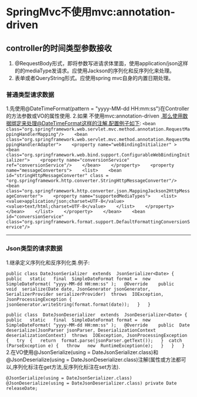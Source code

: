 # SpringMvc不使用mvc:annotation-driven
## controller的时间类型参数接收
1. @RequestBody形式，即将参数写进请求体里面，使用application/json这样的的mediaType发请求。应使用Jackson的序列化和反序列化来处理。
2. 表单或者QueryString形式。应使用spring mvc自身的内置日期处理。
### 普通类型请求数据
1.先使用@DateTimeFormat(pattern = "yyyy-MM-dd HH:mm:ss")在Controller的方法参数或VO的属性使用.
2.如果 不使用mvc:annotation-driven ,那么使用数据绑定来处理@DateTimeFormat这样的注解.配置例子如下:
	`<bean class="org.springframework.web.servlet.mvc.method.annotation.RequestMappingHandlerMapping"/>   
	<bean class="org.springframework.web.servlet.mvc.method.annotation.RequestMappingHandlerAdapter">   
    	<property name="webBindingInitializer" >   
        	<bean class="org.springframework.web.bind.support.ConfigurableWebBindingInitializer">   
        		<property name="conversionService" ref="conversionService"/>   
        	</bean>   
     	</property>   
     	<property name="messageConverters">   
        	<list>   
            	<bean id="stringHttpMessageConverter" class = "org.springframework.http.converter.StringHttpMessageConverter"/>   
             	<bean class="org.springframework.http.converter.json.MappingJackson2HttpMessageConverter">   
                	<property name="supportedMediaTypes">   
                		<list>   
                    		<value>application/json;charset=UTF-8</value>   
                        	<value>text/html;charset=UTF-8</value>   
                    	</list>   
                	</property>   
             	</bean>   
         	</list>   
     	</property>   
	</bean>   
	<bean id="conversionService" class="org.springframework.format.support.DefaultFormattingConversionService"/>`
***
### Json类型的请求数据
1.继承定义序列化和反序列化类.例子:

`public class DateJsonSerializer  extends  JsonSerializer<Date> {  
     public   static   final  SimpleDateFormat format =  new  SimpleDateFormat( "yyyy-MM-dd HH:mm:ss" );  
     @Override   
     public   void  serialize(Date date, JsonGenerator jsonGenerator, SerializerProvider serializerProvider)  throws  IOException, JsonProcessingException {  
        jsonGenerator.writeString(format.format(date));  
    }  
}`

`public class  DateJsonDeserializer  extends  JsonDeserializer<Date> {  
     public   static   final  SimpleDateFormat format =  new  SimpleDateFormat( "yyyy-MM-dd HH:mm:ss" );  
     @Override   
     public  Date deserialize(JsonParser jsonParser, DeserializationContext deserializationContext)  throws  IOException, JsonProcessingException {  
         try  {  
             return  format.parse(jsonParser.getText());  
        }  catch  (ParseException e) {  
             throw   new  RuntimeException(e);  
        }  
    }  
}`  
2.在VO使用@JsonSerialize(using = DateJsonSerializer.class)和@JsonDeserialize(using = DateJsonDeserializer.class)注解(属性或方法都可以,序列化标注在get方法,反序列化标注在set方法).

`@JsonSerialize(using = DateJsonSerializer.class)
@JsonDeserialize(using = DateJsonDeserializer.class)
private Date releaseDate;`